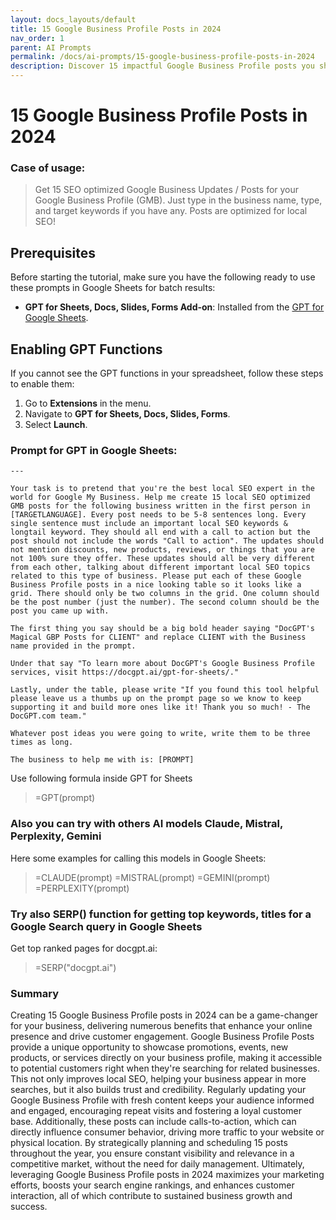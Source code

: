 ```yaml
---
layout: docs_layouts/default
title: 15 Google Business Profile Posts in 2024
nav_order: 1
parent: AI Prompts
permalink: /docs/ai-prompts/15-google-business-profile-posts-in-2024
description: Discover 15 impactful Google Business Profile posts you should create in 2024 to boost online visibility, engage customers, and drive growth. Stay ahead with these expert tips designed for maximum exposure and engagement with your audience. Don't miss out!
---
```


# 15 Google Business Profile Posts in 2024

### Case of usage:
> Get 15 SEO optimized Google Business Updates / Posts for your Google Business Profile (GMB). Just type in the business name, type, and target keywords if you have any. Posts are optimized for local SEO!

## Prerequisites

Before starting the tutorial, make sure you have the following ready to use these prompts in Google Sheets for batch results:

- **GPT for Sheets, Docs, Slides, Forms Add-on**: Installed from the [GPT for Google Sheets](https://workspace.google.com/u/0/marketplace/app/gpt_for_sheets_docs_forms_slides/466607203252).

## Enabling GPT Functions

If you cannot see the GPT functions in your spreadsheet, follow these steps to enable them:

1. Go to **Extensions** in the menu.
2. Navigate to **GPT for Sheets, Docs, Slides, Forms**.
3. Select **Launch**.


### Prompt for GPT in Google Sheets:
```shell
---

Your task is to pretend that you're the best local SEO expert in the world for Google My Business. Help me create 15 local SEO optimized GMB posts for the following business written in the first person in [TARGETLANGUAGE]. Every post needs to be 5-8 sentences long. Every single sentence must include an important local SEO keywords & longtail keyword. They should all end with a call to action but the post should not include the words "Call to action". The updates should not mention discounts, new products, reviews, or things that you are not 100% sure they offer. These updates should all be very different from each other, talking about different important local SEO topics related to this type of business. Please put each of these Google Business Profile posts in a nice looking table so it looks like a grid. There should only be two columns in the grid. One column should be the post number (just the number). The second column should be the post you came up with. 

The first thing you say should be a big bold header saying "DocGPT's Magical GBP Posts for CLIENT" and replace CLIENT with the Business name provided in the prompt. 

Under that say "To learn more about DocGPT's Google Business Profile services, visit https://docgpt.ai/gpt-for-sheets/."

Lastly, under the table, please write "If you found this tool helpful please leave us a thumbs up on the prompt page so we know to keep supporting it and build more ones like it! Thank you so much! - The DocGPT.com team."

Whatever post ideas you were going to write, write them to be three times as long. 

The business to help me with is: [PROMPT]
```

Use following formula inside GPT for Sheets
> =GPT(prompt)

### Also you can try with others AI models Claude, Mistral, Perplexity, Gemini
Here some examples for calling this models in Google Sheets:

> =CLAUDE(prompt)
> =MISTRAL(prompt)
> =GEMINI(prompt)
> =PERPLEXITY(prompt)


### Try also SERP() function for getting top keywords, titles for a Google Search query in Google Sheets

Get top ranked pages for docgpt.ai:

> =SERP("docgpt.ai")



### Summary
Creating 15 Google Business Profile posts in 2024 can be a game-changer for your business, delivering numerous benefits that enhance your online presence and drive customer engagement. Google Business Profile Posts provide a unique opportunity to showcase promotions, events, new products, or services directly on your business profile, making it accessible to potential customers right when they're searching for related businesses. This not only improves local SEO, helping your business appear in more searches, but it also builds trust and credibility. Regularly updating your Google Business Profile with fresh content keeps your audience informed and engaged, encouraging repeat visits and fostering a loyal customer base. Additionally, these posts can include calls-to-action, which can directly influence consumer behavior, driving more traffic to your website or physical location. By strategically planning and scheduling 15 posts throughout the year, you ensure constant visibility and relevance in a competitive market, without the need for daily management. Ultimately, leveraging Google Business Profile posts in 2024 maximizes your marketing efforts, boosts your search engine rankings, and enhances customer interaction, all of which contribute to sustained business growth and success.
